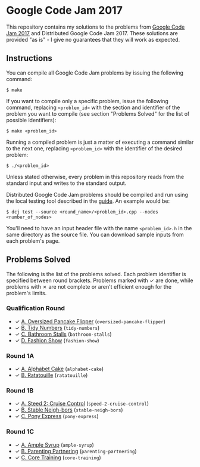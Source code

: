 # Google Code Jam 2017

This repository contains my solutions to the problems from [Google Code Jam 2017][1] and Distributed Google Code Jam 2017. These solutions are provided "as is" - I give no guarantees that they will work as expected.

## Instructions

You can compile all Google Code Jam problems by issuing the following command:

    $ make

If you want to compile only a specific problem, issue the following command, replacing `<problem_id>` with the section and identifier of the problem you want to compile (see section "Problems Solved" for the list of possible identifiers):

    $ make <problem_id>

Running a compiled problem is just a matter of executing a command similar to the next one, replacing `<problem_id>` with the identifier of the desired problem:

    $ ./<problem_id>

Unless stated otherwise, every problem in this repository reads from the standard input and writes to the standard output.

Distributed Google Code Jam problems should be compiled and run using the local testing tool described in the [guide][2]. An example would be:

    $ dcj test --source <round_name>/<problem_id>.cpp --nodes <number_of_nodes>

You'll need to have an input header file with the name `<problem_id>.h` in the same directory as the source file. You can download sample inputs from each problem's page.

## Problems Solved

The following is the list of the problems solved. Each problem identifier is specified between round brackets. Problems marked with ✓ are done, while problems with ✗ are not complete or aren't efficient enough for the problem's limits.

### Qualification Round

* ✓ [A. Oversized Pancake Flipper][qual1] (`oversized-pancake-flipper`)
* ✓ [B. Tidy Numbers][qual2] (`tidy-numbers`)
* ✓ [C. Bathroom Stalls][qual3] (`bathroom-stalls`)
* ✓ [D. Fashion Show][qual4] (`fashion-show`)

### Round 1A

* ✓ [A. Alphabet Cake][round1a1] (`alphabet-cake`)
* ✓ [B. Ratatouille][round1a2] (`ratatouille`)

### Round 1B

* ✓ [A. Steed 2: Cruise Control][round1b1] (`speed-2-cruise-control`)
* ✓ [B. Stable Neigh-bors][round1b2] (`stable-neigh-bors`)
* ✓ [C. Pony Express][round1b3] (`pony-express`)

### Round 1C

* ✓ [A. Ample Syrup][round1c1] (`ample-syrup`)
* ✓ [B. Parenting Partnering][round1c2] (`parenting-partnering`)
* ✓ [C. Core Training][round1c3] (`core-training`)

[1]: https://code.google.com/codejam
[2]: https://code.google.com/codejam/resources/quickstart-guide#dcj
[qual1]: https://code.google.com/codejam/contest/3264486/dashboard#s=p0
[qual2]: https://code.google.com/codejam/contest/3264486/dashboard#s=p1
[qual3]: https://code.google.com/codejam/contest/3264486/dashboard#s=p2
[qual4]: https://code.google.com/codejam/contest/3264486/dashboard#s=p3
[round1a1]: https://code.google.com/codejam/contest/5304486/dashboard#s=p0
[round1a2]: https://code.google.com/codejam/contest/5304486/dashboard#s=p1
[round1b1]: https://code.google.com/codejam/contest/8294486/dashboard#s=p0
[round1b2]: https://code.google.com/codejam/contest/8294486/dashboard#s=p1
[round1b3]: https://code.google.com/codejam/contest/8294486/dashboard#s=p2
[round1c1]: https://code.google.com/codejam/contest/3274486/dashboard#s=p0
[round1c2]: https://code.google.com/codejam/contest/3274486/dashboard#s=p1
[round1c3]: https://code.google.com/codejam/contest/3274486/dashboard#s=p2
